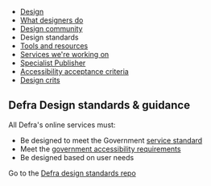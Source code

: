 
<!-- Nav -->
* [Design](/README.md)
* [What designers do](/design.md)
* [Design community](/community.md)
* Design standards
* [Tools and resources](/tools-and-resources.md)
* [Services we're working on](/service-teams.md)
* [Specialist Publisher](/specialist-publisher.md)
* [Accessibility acceptance criteria](/accessibility-acceptance-criteria.md)
* [Design crits](/design-crits.md)

## Defra Design standards & guidance

All Defra's online services must:

-   Be designed to meet the Government [service standard](https://www.gov.uk/service-manual/service-standard)
-   Meet the [government accessibility requirements](https://www.gov.uk/service-manual/helping-people-to-use-your-service/making-your-service-accessible-an-introduction#meeting-government-accessibility-requirements)
-   Be designed based on user needs

Go to the [Defra design standards repo](https://github.com/DEFRA/design-standards)
